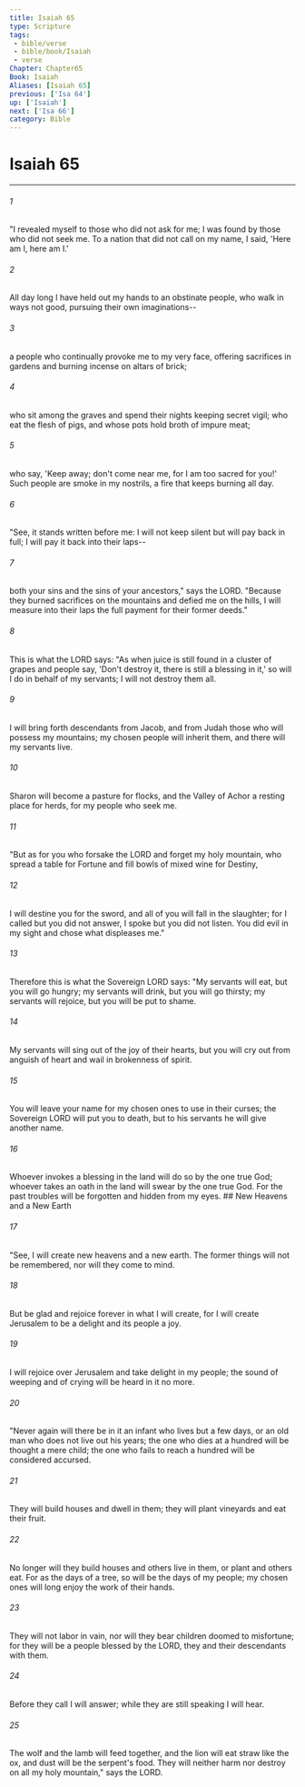 ```yaml
---
title: Isaiah 65
type: Scripture
tags:
 - bible/verse
 - bible/book/Isaiah
 - verse
Chapter: Chapter65
Book: Isaiah
Aliases: [Isaiah 65]
previous: ['Isa 64']
up: ['Isaiah']
next: ['Isa 66']
category: Bible
---
```

# Isaiah 65

***


###### 1 
"I revealed myself to those who did not ask for me; I was found by those who did not seek me. To a nation that did not call on my name, I said, 'Here am I, here am I.' 

###### 2 
All day long I have held out my hands to an obstinate people, who walk in ways not good, pursuing their own imaginations-- 

###### 3 
a people who continually provoke me to my very face, offering sacrifices in gardens and burning incense on altars of brick; 

###### 4 
who sit among the graves and spend their nights keeping secret vigil; who eat the flesh of pigs, and whose pots hold broth of impure meat; 

###### 5 
who say, 'Keep away; don't come near me, for I am too sacred for you!' Such people are smoke in my nostrils, a fire that keeps burning all day. 

###### 6 
"See, it stands written before me: I will not keep silent but will pay back in full; I will pay it back into their laps-- 

###### 7 
both your sins and the sins of your ancestors," says the LORD. "Because they burned sacrifices on the mountains and defied me on the hills, I will measure into their laps the full payment for their former deeds." 

###### 8 
This is what the LORD says: "As when juice is still found in a cluster of grapes and people say, 'Don't destroy it, there is still a blessing in it,' so will I do in behalf of my servants; I will not destroy them all. 

###### 9 
I will bring forth descendants from Jacob, and from Judah those who will possess my mountains; my chosen people will inherit them, and there will my servants live. 

###### 10 
Sharon will become a pasture for flocks, and the Valley of Achor a resting place for herds, for my people who seek me. 

###### 11 
"But as for you who forsake the LORD and forget my holy mountain, who spread a table for Fortune and fill bowls of mixed wine for Destiny, 

###### 12 
I will destine you for the sword, and all of you will fall in the slaughter; for I called but you did not answer, I spoke but you did not listen. You did evil in my sight and chose what displeases me." 

###### 13 
Therefore this is what the Sovereign LORD says: "My servants will eat, but you will go hungry; my servants will drink, but you will go thirsty; my servants will rejoice, but you will be put to shame. 

###### 14 
My servants will sing out of the joy of their hearts, but you will cry out from anguish of heart and wail in brokenness of spirit. 

###### 15 
You will leave your name for my chosen ones to use in their curses; the Sovereign LORD will put you to death, but to his servants he will give another name. 

###### 16 
Whoever invokes a blessing in the land will do so by the one true God; whoever takes an oath in the land will swear by the one true God. For the past troubles will be forgotten and hidden from my eyes. ## New Heavens and a New Earth 

###### 17 
"See, I will create new heavens and a new earth. The former things will not be remembered, nor will they come to mind. 

###### 18 
But be glad and rejoice forever in what I will create, for I will create Jerusalem to be a delight and its people a joy. 

###### 19 
I will rejoice over Jerusalem and take delight in my people; the sound of weeping and of crying will be heard in it no more. 

###### 20 
"Never again will there be in it an infant who lives but a few days, or an old man who does not live out his years; the one who dies at a hundred will be thought a mere child; the one who fails to reach a hundred will be considered accursed. 

###### 21 
They will build houses and dwell in them; they will plant vineyards and eat their fruit. 

###### 22 
No longer will they build houses and others live in them, or plant and others eat. For as the days of a tree, so will be the days of my people; my chosen ones will long enjoy the work of their hands. 

###### 23 
They will not labor in vain, nor will they bear children doomed to misfortune; for they will be a people blessed by the LORD, they and their descendants with them. 

###### 24 
Before they call I will answer; while they are still speaking I will hear. 

###### 25 
The wolf and the lamb will feed together, and the lion will eat straw like the ox, and dust will be the serpent's food. They will neither harm nor destroy on all my holy mountain," says the LORD. 

